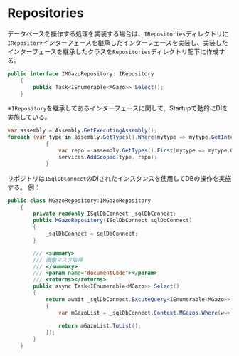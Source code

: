 # Repositories

データベースを操作する処理を実装する場合は、`IRepositories`ディレクトリに`IRepository`インターフェースを継承したインターフェースを実装し、実装したインターフェースを継承したクラスを`Repositories`ディレクトリ配下に作成する。
```CS
public interface IMGazoRepository: IRepository
    {
        public Task<IEnumerable<MGazo>> Select();
    }
```
※`IRepository`を継承してあるインターフェースに関して、Startupで動的にDIを実施している。
```CS
var assembly = Assembly.GetExecutingAssembly();
foreach (var type in assembly.GetTypes().Where(mytype => mytype.GetInterfaces().Contains(typeof(IRepository)) && mytype.IsInterface))
            {
                var repo = assembly.GetTypes().First(mytype => mytype.GetInterfaces().Contains(type) && mytype.IsClass);
                services.AddScoped(type, repo);
            }
```

リポジトリは`ISqlDbConnect`のDIされたインスタンスを使用してDBの操作を実施する。
例：
```CS
public class MGazoRepository:IMGazoRepository
    {
        private readonly ISqlDbConnect _sqlDbConnect;
        public MGazoRepository(ISqlDbConnect sqlDbConnect)
        {
            _sqlDbConnect = sqlDbConnect;
        }

        /// <summary>
        /// 画像マスタ取得
        /// </summary>
        /// <param name="documentCode"></param>
        /// <returns></returns>
        public async Task<IEnumerable<MGazo>> Select()
        {
            return await _sqlDbConnect.ExcuteQuery<IEnumerable<MGazo>>(() =>//ここでDBの操作実施
            {
                var mGazoList = _sqlDbConnect.Context.MGazos.Where(w=>!Convert.ToBoolean(w.IsDelete));
                
                return mGazoList.ToList();
            });
        }
    }
```
